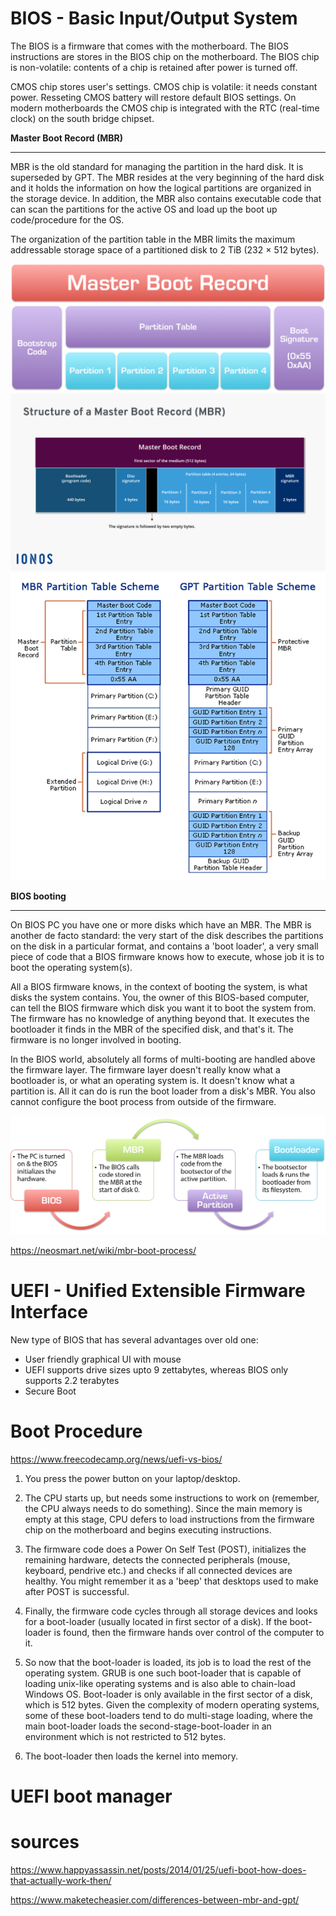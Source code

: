 # BIOS - Basic Input/Output System

The BIOS is a firmware that comes with the motherboard. The BIOS instructions are stores in the BIOS chip on the motherboard. The BIOS chip is non-volatile: contents of a chip is retained after power is turned off.

CMOS chip stores user's settings. CMOS chip is volatile: it needs constant power. Resseting CMOS battery will restore default BIOS settings. On modern motherboards the CMOS chip is integrated with the RTC (real-time clock) on the south bridge chipset.

**Master Boot Record (MBR)**
_______

MBR is the old standard for managing the partition in the hard disk. It is superseded by GPT. The MBR resides at the very beginning of the hard disk and it holds the information on how the logical partitions are organized in the storage device. In addition, the MBR also contains executable code that can scan the partitions for the active OS and load up the boot up code/procedure for the OS.

The organization of the partition table in the MBR limits the maximum addressable storage space of a partitioned disk to 2 TiB (232 × 512 bytes).

![MBR](./Master-Boot-Record.webp)
![MBR](./MBR.png)
![MBR vs GPT](./mbr-vs-gpt.png)

**BIOS booting**
________________

On BIOS PC you have one or more disks which have an MBR. The MBR is another de facto standard: the very start of the disk describes the partitions on the disk in a particular format, and contains a 'boot loader', a very small piece of code that a BIOS firmware knows how to execute, whose job it is to boot the operating system(s).

All a BIOS firmware knows, in the context of booting the system, is what disks the system contains. You, the owner of this BIOS-based computer, can tell the BIOS firmware which disk you want it to boot the system from. The firmware has no knowledge of anything beyond that. It executes the bootloader it finds in the MBR of the specified disk, and that's it. The firmware is no longer involved in booting.

In the BIOS world, absolutely all forms of multi-booting are handled above the firmware layer. The firmware layer doesn't really know what a bootloader is, or what an operating system is. It doesn't know what a partition is. All it can do is run the boot loader from a disk's MBR. You also cannot configure the boot process from outside of the firmware.

![BIOS-MBR-Booting](./BIOS-MBR-Boot-Sequence.webp)

https://neosmart.net/wiki/mbr-boot-process/

# UEFI - Unified Extensible Firmware Interface

New type of BIOS that has several advantages over old one:

* User friendly graphical UI with mouse
* UEFI supports drive sizes upto 9 zettabytes, whereas BIOS only supports 2.2 terabytes
* Secure Boot

# Boot Procedure

https://www.freecodecamp.org/news/uefi-vs-bios/

1. You press the power button on your laptop/desktop.

2. The CPU starts up, but needs some instructions to work on (remember, the CPU always needs to do something). Since the main memory is empty at this stage, CPU defers to load instructions from the firmware chip on the motherboard and begins executing instructions.

3. The firmware code does a Power On Self Test (POST), initializes the remaining hardware, detects the connected peripherals (mouse, keyboard, pendrive etc.) and checks if all connected devices are healthy. You might remember it as a 'beep' that desktops used to make after POST is successful.

4. Finally, the firmware code cycles through all storage devices and looks for a boot-loader (usually located in first sector of a disk). If the boot-loader is found, then the firmware hands over control of the computer to it.

5. So now that the boot-loader is loaded, its job is to load the rest of the operating system. GRUB is one such boot-loader that is capable of loading unix-like operating systems and is also able to chain-load Windows OS. Boot-loader is only available in the first sector of a disk, which is 512 bytes. Given the complexity of modern operating systems, some of these boot-loaders tend to do multi-stage loading, where the main boot-loader loads the second-stage-boot-loader in an environment which is not restricted to 512 bytes.

6. The boot-loader then loads the kernel into memory.

# UEFI boot manager

# sources

https://www.happyassassin.net/posts/2014/01/25/uefi-boot-how-does-that-actually-work-then/

https://www.maketecheasier.com/differences-between-mbr-and-gpt/